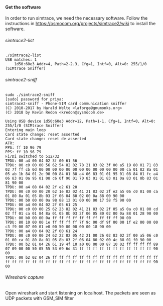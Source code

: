 #### Get the software
In order to run simtrace, we need the necessary software.
Follow the instructions in https://osmocom.org/projects/simtrace2/wiki to install the software. 

###### simtrace2-list
```
./simtrace2-list
USB matches: 1
    1d50:60e3 Addr=4, Path=2-2.3, Cfg=1, Intf=0, Alt=0: 255/1/0 (SIMtrace Sniffer)
```

###### simtrace2-sniff
```
sudo ./simtrace2-sniff 
[sudo] password for priya: 
simtrace2-sniff - Phone-SIM card communication sniffer 
(C) 2010-2017 by Harald Welte <laforge@gnumonks.org>
(C) 2018 by Kevin Redon <kredon@sysmocom.de>

Using USB device 1d50:60e3 Addr=12, Path=1-1, Cfg=1, Intf=0, Alt=0: 255/1/0 (SIMtrace Sniffer)
Entering main loop
Card state change: reset asserted
Card state change: reset de-asserted
ATR: 
PPS: ff 10 96 79 
PPS: ff 10 96 79 
Fi/Di switched to 512/32
TPDU: 00 a4 00 04 02 3f 00 61 56 
TPDU: 00 c0 00 00 56 62 54 82 02 78 21 83 02 3f 00 a5 19 80 01 71 83 02 7f ff cb 0d 00 00 00 00 00 00 00 00 00 00 00 00 00 ca 01 82 8a 01 05 ab 1b 84 01 2e 90 00 84 01 88 a4 06 83 01 01 95 01 08 84 01 fc a4 06 83 01 0a 95 01 08 c6 0f 90 01 70 83 01 01 83 01 0a 83 01 0b 83 01 81 90 00 
TPDU: 00 a4 08 04 02 2f e2 61 20 
TPDU: 00 c0 00 00 20 62 1e 82 02 41 21 83 02 2f e2 a5 06 c0 01 00 ca 01 80 8a 01 05 8b 03 2f 06 04 80 02 00 0a 88 00 90 00 
TPDU: 00 b0 00 00 0a 98 88 12 01 00 00 00 17 58 f5 90 00 
TPDU: 00 a4 00 04 02 2f 05 61 25 
TPDU: 00 c0 00 00 25 62 23 82 02 41 21 83 02 2f 05 a5 0a c0 01 00 cd 02 ff 01 ca 01 84 8a 01 05 8b 03 2f 06 05 80 02 00 0a 88 01 28 90 00 
TPDU: 00 b0 00 00 0a ff ff ff ff ff ff ff ff ff ff 90 00 
TPDU: 80 10 00 00 1e ff ff ff ff 7f 9c 00 df 9f 00 00 1f e2 00 00 00 c3 f9 00 07 00 01 e0 00 50 00 00 00 00 18 90 00 
TPDU: 00 a4 00 04 02 2f 00 61 24 
TPDU: 00 c0 00 00 24 62 22 82 05 42 21 00 26 02 83 02 2f 00 a5 06 c0 01 00 ca 01 80 8a 01 05 8b 03 2f 06 04 80 02 00 4c 88 01 f0 90 00 
TPDU: 00 b2 01 04 26 61 19 4f 10 a0 00 00 00 87 10 02 ff ff ff ff 89 07 09 00 00 50 05 55 53 69 6d 31 ff ff ff ff ff ff ff ff ff ff ff 90 00 
TPDU: 00 b2 02 04 26 ff ff ff ff ff ff ff ff ff ff ff ff ff ff ff ff ff ff ff ff ff ff ff ff ff ff ff ff ff ff ff ff ff ff ff ff ff ff 90 00 
```

###### Wireshark capture
Open wireshark and start listening on localhost.
The packets are seen as UDP packets with GSM_SIM filter
